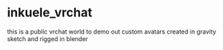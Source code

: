 # inkuele_vrchat
this is a public vrchat world to demo out custom avatars created in gravity sketch and rigged in blender

